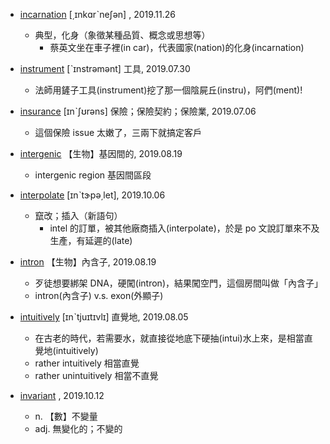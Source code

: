 - [incarnation](https://tw.dictionary.search.yahoo.com/search?p=incarnation) [͵ɪnkɑrˋneʃən] , 2019.11.26
  - 典型，化身（象徵某種品質、概念或思想等）
    - 蔡英文坐在車子裡(in car)，代表國家(nation)的化身(incarnation)
  
- [instrument](https://tw.dictionary.search.yahoo.com/search?p=instrument) [ˋɪnstrəmənt] 工具, 2019.07.30
  - 法師用鏟子工具(instrument)挖了那一個陰屍丘(instru)，阿們(ment)!
  
- [insurance](https://tw.dictionary.search.yahoo.com/search?p=insurance) [ɪnˋʃʊrəns] 保險；保險契約；保險業, 2019.07.06
  - 這個保險 issue 太嫩了，三兩下就搞定客戶
  
- [intergenic](https://tw.dictionary.search.yahoo.com/search?p=intergenic) 【生物】基因間的, 2019.08.19
  - intergenic region 基因間區段
  
- [interpolate](https://tw.dictionary.search.yahoo.com/search?p=interpolate) [ɪnˋtɝpə͵let], 2019.10.06
  - 竄改；插入（新語句）
    - intel 的訂單，被其他廠商插入(interpolate)，於是 po 文說訂單來不及生產，有延遲的(late)
  
- [intron](https://tw.dictionary.search.yahoo.com/search?p=intron) 【生物】內含子, 2019.08.19
  - 歹徒想要綁架 DNA，硬闖(intron)，結果闖空門，這個房間叫做「內含子」
  - intron(內含子) v.s. exon(外顯子)
  
- [intuitively](https://tw.dictionary.search.yahoo.com/search?p=intuitively) [ɪnˋtjuɪtɪvlɪ] 直覺地, 2019.08.05
  - 在古老的時代，若需要水，就直接從地底下硬抽(intui)水上來，是相當直覺地(intuitively)
  - rather intuitively 相當直覺
  - rather unintuitively 相當不直覺

- [invariant](https://tw.dictionary.search.yahoo.com/search?p=invariant) , 2019.10.12
  - n. 【數】不變量
  - adj. 無變化的；不變的
